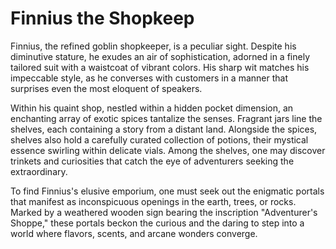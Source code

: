 # Finnius the Shopkeep

Finnius, the refined goblin shopkeeper, is a peculiar sight. Despite his diminutive stature, he exudes an air of sophistication, adorned in a finely tailored suit with a waistcoat of vibrant colors. His sharp wit matches his impeccable style, as he converses with customers in a manner that surprises even the most eloquent of speakers.

Within his quaint shop, nestled within a hidden pocket dimension, an enchanting array of exotic spices tantalize the senses. Fragrant jars line the shelves, each containing a story from a distant land. Alongside the spices, shelves also hold a carefully curated collection of potions, their mystical essence swirling within delicate vials. Among the shelves, one may discover trinkets and curiosities that catch the eye of adventurers seeking the extraordinary.

To find Finnius's elusive emporium, one must seek out the enigmatic portals that manifest as inconspicuous openings in the earth, trees, or rocks. Marked by a weathered wooden sign bearing the inscription "Adventurer's Shoppe," these portals beckon the curious and the daring to step into a world where flavors, scents, and arcane wonders converge.